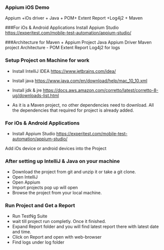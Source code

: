### Appium iOS Demo
Appium +iOs driver + Java + POM+ Extent Report +Log4j2 + Maven

###For iOs & Android Applications
Install Appium Studio https://experitest.com/mobile-test-automation/appium-studio/

###Architecture for Maven + Appium Project
Java
Appium Driver
Maven project Architecture - POM
Extent Report
Log4j2 for logs

### Setup Project on Machine for work 

- Install IntelliJ IDEA
https://www.jetbrains.com/idea/

- Install java 
https://www.java.com/en/download/help/mac_10_10.xml

- Install jdk & jre 
https://docs.aws.amazon.com/corretto/latest/corretto-8-ug/downloads-list.html

- As it is a Maven project, no other dependencies need to download. All the dependencies that required for project is already added.


### For iOs & Android Applications

- Install Appium Studio https://experitest.com/mobile-test-automation/appium-studio/

Add iOs device or android devices into the Project

### After setting up IntelliJ & Java on your machine 

- Download the project from git and unzip it or take a git clone.
- Open IntelliJ
- Open Appium 
- Import projects pop up will open
- Browse the project from your local machine.


### Run Project and Get a Report 
- Run TestNg Suite
- wait till project run completly. Once it finished.
- Expand Report folder and you will find latest report there with latest date and time.
- Click on Report and open with web-browser
- Find logs under log folder
